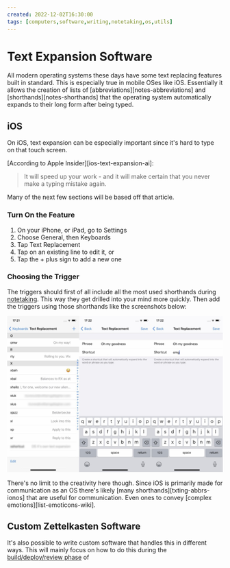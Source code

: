 ```yaml
---
created: 2022-12-02T16:30:00
tags: [computers,software,writing,notetaking,os,utils]
---
```

# Text Expansion Software

All modern operating systems these days have some text replacing features built in standard.
This is especially true in mobile OSes like iOS.
Essentially it allows the creation of lists of
[abbreviations][notes-abbreviations] and [shorthands][notes-shorthands] that
the operating system automatically expands to their long form after being typed.

## iOS

On iOS, text expansion can be especially important since
it's hard to type on that touch screen.

[According to Apple Insider][ios-text-expansion-ai]:

>It will speed up your work -
>and it will make certain that you never make a typing mistake again.

Many of the next few sections will be based off that article.

### Turn On the Feature

1. On your iPhone, or iPad, go to Settings
2. Choose General, then Keyboards
3. Tap Text Replacement
4. Tap on an existing line to edit it, or
5. Tap the + plus sign to add a new one

### Choosing the Trigger

The triggers should first of all
include all the most used shorthands during [notetaking](notetaking.md).
This way they get drilled into your mind more quickly.
Then add the triggers using those shorthands like the screenshots below:

![iOS Text Replacement Settings Screenshots](2022-12-02-14-10-57.png)

There's no limit to the creativity here though.
Since iOS is primarily made for communication as an OS
there's likely [many shorthands][txting-abbrs-ionos] that are useful for communication.
Even ones to convey [complex emotions][list-emoticons-wiki].

<!-- TODO: Add MacOS notes and relate them to how simimlar to iOS they are -->
<!-- TODO: Add Linux methods of doing this -->

## Custom Zettelkasten Software

It's also possible to write custom software that handles this in different ways.
This will mainly focus on how to do this during the
[build/deploy/review phase](zk-deploy.md#the-build-phase) of

